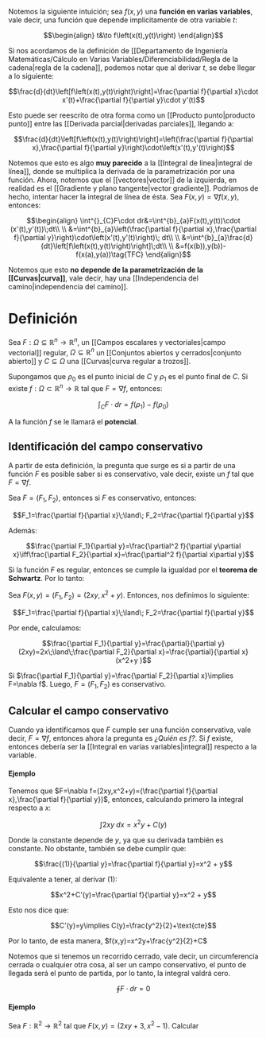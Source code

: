 
Notemos la siguiente intuición; sea $f(x,y)$ una **función en varias variables**, vale decir, una función que depende implícitamente de otra variable $t$: 

$$\begin{align}
t&\to f\left(x(t),y(t)\right)
\end{align}$$

Si nos acordamos de la definición de [[Departamento de Ingeniería Matemáticas/Cálculo en Varias Variables/Diferenciabilidad/Regla de la cadena|regla de la cadena]], podemos notar que al derivar $t$, se debe llegar a lo siguiente: 

$$\frac{d}{dt}\left[f\left(x(t),y(t)\right)\right]=\frac{\partial f}{\partial x}\cdot x'(t)+\frac{\partial f}{\partial y}\cdot y'(t)$$

Esto puede ser reescrito de otra forma como un [[Producto punto|producto punto]] entre las [[Derivada parcial|derivadas parciales]], llegando a: 


$$\frac{d}{dt}\left[f\left(x(t),y(t)\right)\right]=\left(\frac{\partial f}{\partial x},\frac{\partial f}{\partial y}\right)\cdot\left(x'(t),y'(t)\right)$$

Notemos que esto es algo **muy parecido** a la [[Integral de línea|integral de línea]], donde se multiplica la derivada de la parametrización por una función. Ahora, notemos que el [[vectores|vector]] de la izquierda, en realidad es el [[Gradiente y plano tangente|vector gradiente]]. Podríamos de hecho, intentar hacer la integral de línea de ésta. Sea $F(x,y)=\nabla f(x,y)$, entonces: 

$$\begin{align}
\int^{}_{C}F\cdot dr&=\int^{b}_{a}F(x(t),y(t))\cdot (x'(t),y'(t))\;dt\\  \\
&=\int^{b}_{a}\left(\frac{\partial f}{\partial x},\frac{\partial f}{\partial y}\right)\cdot\left(x'(t),y'(t)\right)\; dt\\  \\
&=\int^{b}_{a}\frac{d}{dt}\left[f\left(x(t),y(t)\right)\right]\;dt\\  \\
&=f(x(b)),y(b))-f(x(a),y(a))\tag{TFC}
\end{align}$$

Notemos que esto **no depende de la parametrización de la [[Curvas|curva]]**, vale decir, hay una [[Independencia del camino|independencia del camino]]. 

# Definición 

Sea $F:\Omega\subseteq\mathbb{R}^n\to\mathbb{R}^n$, un [[Campos escalares y vectoriales|campo vectorial]] regular, $\Omega\subseteq\mathbb{R}^n$ un [[Conjuntos abiertos y cerrados|conjunto abierto]] y $C\subseteq\Omega$ una [[Curvas|curva regular a trozos]]. 

Supongamos que $\rho_0$ es el punto inicial de $C$ y $\rho_1$ es el punto final de $C$. Si existe $f:\Omega\subset\mathbb{R}^n\to\mathbb{R}$ tal que $F=\nabla f$, entonces: 

$$\int^{}_{C}F\cdot dr=f(\rho_1)-f(\rho_0)$$

A la función $f$ se le llamará el **potencial**. 

## Identificación del campo conservativo 

A partir de esta definición, la pregunta que surge es si a partir de una función $F$ es posible saber si es conservativo, vale decir, existe un $f$ tal que $F=\nabla f$. 

Sea $F=(F_1,F_2)$, entonces si $F$ es conservativo, entonces: 

$$F_1=\frac{\partial f}{\partial x}\;\land\; F_2=\frac{\partial f}{\partial y}$$

Además: 

$$\frac{\partial F_1}{\partial y}=\frac{\partial^2 f}{\partial y\partial x}\iff\frac{\partial F_2}{\partial x}=\frac{\partial^2 f}{\partial x\partial y}$$ 

Si la función $F$ es regular, entonces se cumple la igualdad por el **teorema de Schwartz**. Por lo tanto: 

Sea $F(x,y)=(F_1,F_2)=(2xy,x^2+y)$. Entonces, nos definimos lo siguiente: 

$$F_1=\frac{\partial f}{\partial x}\;\land\; F_2=\frac{\partial f}{\partial y}$$

Por ende, calculamos: 

$$\frac{\partial F_1}{\partial y}=\frac{\partial}{\partial y}(2xy)=2x\;\land\;\frac{\partial F_2}{\partial x}=\frac{\partial}{\partial x}(x^2+y )$$

Si $\frac{\partial F_1}{\partial y}=\frac{\partial F_2}{\partial x}\implies F=\nabla f$. Luego, $F=(F_1,F_2)$ es conservativo. 

## Calcular el campo conservativo

Cuando ya identificamos que $F$ cumple ser una función conservativa, vale decir, $F=\nabla f$, entonces ahora la pregunta es *¿Quién es $f$?*. Si $f$ existe, entonces debería ser la [[Integral en varias variables|integral]] respecto a la variable. 

#### Ejemplo 

Tenemos que $F=\nabla f=(2xy,x^2+y)=(\frac{\partial f}{\partial x},\frac{\partial f}{\partial y})$, entonces, calculando primero la integral respecto a $x$: 

$$\int2xy\;dx=x^2y+C(y)\tag{1}$$

Donde la constante depende de $y$, ya que su derivada también es constante. No obstante, también se debe cumplir que: 

$$\frac{(1)}{\partial y}=\frac{\partial f}{\partial y}=x^2 + y$$

Equivalente a tener, al derivar $(1)$: 

$$x^2+C'(y)=\frac{\partial f}{\partial y}=x^2 + y$$

Esto nos dice que: 

$$C'(y)=y\implies C(y)=\frac{y^2}{2}+\text{cte}$$ 

Por lo tanto, de esta manera, $f(x,y)=x^2y+\frac{y^2}{2}+C$ 

Notemos que si tenemos un recorrido cerrado, vale decir, un circumferencia cerrada o cualquier otra cosa, al ser un campo conservativo, el punto de llegada será el punto de partida, por lo tanto, la integral valdrá cero. 

$$\oint F\cdot dr=0$$


#### Ejemplo 

Sea $F:\mathbb{R}^2\to\mathbb{R}^2$ tal que $F(x,y)=(2xy+3,x^2-1)$. Calcular


